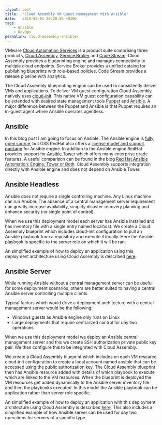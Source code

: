 ```yaml
---
layout: post
title:  "Cloud Assembly VM Guest Management With Ansible"
date:   2019-08-01 20:20:56 +0100
tags:
    - Ansible
    - DevOps
permalink: cloud-assembly-ansible/
---
```

VMware [Cloud Automation Services](https://cloud.vmware.com/cloud-automation-services) is a product suite comprising three products, [Cloud Assembly](https://cloud.vmware.com/cloud-assembly), [Service Broker](https://cloud.vmware.com/service-broker) and [Code Stream](https://cloud.vmware.com/code-stream). Cloud Assembly provides a blueprinting engine and manages connectivity to multiple cloud endpoints. Service Broker provides a unified catalog for publishing blueprints with role-based policies. Code Stream provides a release pipeline with analytics.

The Cloud Assembly blueprinting engine can be used to consistently deliver VMs and applications.  To deliver VM guest configuration Cloud Assembly natively uses [cloud-init](https://cloudinit.readthedocs.io/en/latest/). This native VM guest configuration capability can be extended with desired state management tools [Puppet](https://puppet.com/) and [Ansible](https://www.ansible.com/). A major difference between the Puppet and Ansible is that Puppet requires an in-guest agent where Ansible operates agentless.

## Ansible
In this blog post I am going to focus on Ansible.  The Ansible engine is [fully open source](https://github.com/ansible/ansible), but OSS RedHat also offers a [license model and support package](https://www.ansible.com/products/engine) for Ansible engine. In addition to the Ansible engine RedHat provides support for [Ansible Tower](https://www.ansible.com/products/tower) which offers many enterprise grade features. A useful comparison can be found in the blog [Red Hat Ansible Automation: Engine, Tower or Both](https://www.ansible.com/blog/red-hat-ansible-automation-engine-vs-tower). Cloud Assembly supports integration directly with Ansible engine and does not depend on Ansible Tower.

## Ansible Headless
Ansible does not require a single controlling machine. Any Linux machine can run Ansible. The absence of a central management server requirement can greatly increase availability, simplify disaster-recovery planning and enhance security (no single point of control).

When we use this deployment model each server has Ansible installed and has inventory file with a single entry named localhost. We create a Cloud Assembly blueprint which includes cloud-init configuration to pull an Ansible playbook from a repository and execute it locally. Here the Ansible playbook is specific to the server role on which it will be ran.

An simplified example of how to deploy an application using this deployment architecture using Cloud Assembly is described [here](https://github.com/darrylcauldwell/titoAnsibleHeadless).

## Ansible Server
While running Ansible without a central management server can be useful for some deployment scenarios, others are better suited to having a central Ansible server controlling multiple clients.

Typical factors which would drive a deployment architecture with a central management server would be the following:

* Windows guests as Ansible engine only runs on Linux
* Large deployments that require centralized control for day two operations

When we use this deployment model we deploy an Ansible central management server and this we create SSH authorization private public key pair. We then configure this to be integrated with Cloud Assembly.

We create a Cloud Assembly blueprint which includes on each VM resource cloud-init configuration to create a local account named ansible that can be accessed using the public authorization key. The Cloud Assembly blueprint then has Ansible resource added with details of which playbook to execute which are linked to the VM resources. When the blueprint is deployed the VM resources get added dynamically to the Ansible server inventory file and then the playbooks executed. In this model the Ansible playbook can be application rather than server role specific.

An simplified example of how to deploy an application with this deployment architecture using Cloud Assembly is described [here](https://github.com/darrylcauldwell/titoAnsible).  This also includes a simplified example of how Ansible server can be used for day two operations for servers of a specific type.
